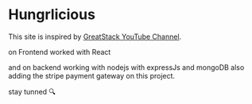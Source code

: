 # Hungrlicious

This site is inspired by  [GreatStack YouTube Channel](https://www.youtube.com/@GreatStackDev).

on Frontend worked with React

and on backend working with nodejs with expressJs and mongoDB also adding the stripe payment gateway on this project.

stay tunned 🔍